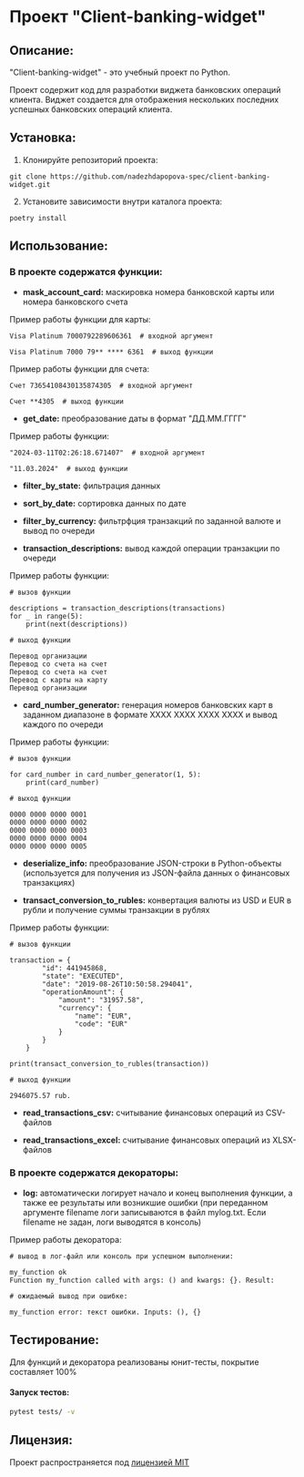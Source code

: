 # Проект "Client-banking-widget"

## Описание:

"Client-banking-widget" - это учебный проект по Python. 

Проект содержит код для разработки виджета банковских операций клиента. 
Виджет создается для отображения нескольких последних успешных банковских операций клиента.


## Установка:

1. Клонируйте репозиторий проекта:
````
git clone https://github.com/nadezhdapopova-spec/client-banking-widget.git
````
2. Установите зависимости внутри каталога проекта:
````
poetry install
````

## Использование:

### В проекте содержатся функции:

* **mask_account_card:** маскировка номера банковской карты или номера банковского счета

Пример работы функции для карты:
````
Visa Platinum 7000792289606361  # входной аргумент

Visa Platinum 7000 79** **** 6361  # выход функции
````
Пример работы функции для счета:
````
Счет 73654108430135874305  # входной аргумент

Счет **4305  # выход функции
````
* **get_date:** преобразование даты в формат "ДД.ММ.ГГГГ"
  
Пример работы функции:
````
"2024-03-11T02:26:18.671407"  # входной аргумент

"11.03.2024"  # выход функции
````
* **filter_by_state:** фильтрация данных


* **sort_by_date:** сортировка данных по дате


* **filter_by_currency:** фильтрфция транзакций по заданной валюте и вывод по очереди


* **transaction_descriptions:** вывод каждой операции транзакции по очереди

Пример работы функции:
````
# вызов функции

descriptions = transaction_descriptions(transactions)
for _ in range(5):
    print(next(descriptions))

# выход функции

Перевод организации
Перевод со счета на счет
Перевод со счета на счет
Перевод с карты на карту
Перевод организации
````
* **card_number_generator:** генерация номеров банковских карт в заданном диапазоне в формате 
XXXX XXXX XXXX XXXX и вывод каждого по очереди

Пример работы функции:
````
# вызов функции

for card_number in card_number_generator(1, 5):
    print(card_number)

# выход функции

0000 0000 0000 0001
0000 0000 0000 0002
0000 0000 0000 0003
0000 0000 0000 0004
0000 0000 0000 0005
````
* **deserialize_info:** преобразование JSON-строки в Python-объекты 
(используется для получения из JSON-файла данных о финансовых транзакциях)


* **transact_conversion_to_rubles:** конвертация валюты из USD и EUR в рубли и получение суммы транзакции в рублях

Пример работы функции:
````
# вызов функции

transaction = {
        "id": 441945868,
        "state": "EXECUTED",
        "date": "2019-08-26T10:50:58.294041",
        "operationAmount": {
            "amount": "31957.58",
            "currency": {
                "name": "EUR",
                "code": "EUR"
            }
        }
    }
    
print(transact_conversion_to_rubles(transaction))

# выход функции

2946075.57 rub.
````

* **read_transactions_csv:** считывание финансовых операций из CSV-файлов


* **read_transactions_excel:** считывание финансовых операций из XLSX-файлов

### В проекте содержатся декораторы:

* **log:** автоматически логирует начало и конец выполнения функции,
а также ее результаты или возникшие ошибки
(при переданном аргументе filename логи записываются в файл mylog.txt.
Если filename не задан, логи выводятся в консоль)

Пример работы декоратора:
````
# вывод в лог-файл или консоль при успешном выполнении:

my_function ok
Function my_function called with args: () and kwargs: {}. Result:

# ожидаемый вывод при ошибке:

my_function error: текст ошибки. Inputs: (), {}
````

## Тестирование:
Для функций и декоратора реализованы юнит-тесты, покрытие составляет 100%

#### Запуск тестов:
```bash
pytest tests/ -v
```

## Лицензия:

Проект распространяется под [лицензией MIT](https://github.com/nadezhdapopova-spec/client-banking-widget/blob/main/LICENSE)
